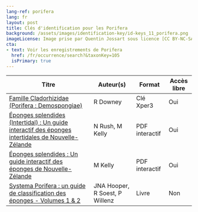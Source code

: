 ```yaml
---
lang-ref: porifera
lang: fr
layout: post
title: Clés d'identification pour les Porifera
background: /assets/images/identification-key/id-keys_11_porifera.png
imageLicense: Image prise par Quentin Jossart sous licence [CC BY-NC-SA 4.0](https://creativecommons.org/licenses/by-nc-sa/4.0/).
cta:
- text: Voir les enregistrements de Porifera
  href: /fr/occurrence/search?&taxonKey=105
  isPrimary: true
---
```


Titre | Auteur(s) | Format | Accès libre | 
-- | -- | -- | -- |
[Famille Cladorhizidae (Porifera : Demospongiae)](https://www.xper3.fr/xper3GeneratedFiles/publish/identification/7703047826353834138/mkey.html) | R Downey | Clé Xper3 | Oui | 
[Éponges splendides (Intertidal) : Un guide interactif des éponges intertidales de Nouvelle-Zélande](https://niwa.co.nz/static/web/MarineIdentificationGuidesandFactSheets/Splendid_Sponges_Intertidal_Version_1.0_2017.pdf) | N Rush, M Kelly | PDF interactif | Oui | 
[Éponges splendides : Un guide interactif des éponges de Nouvelle-Zélande](https://niwa.co.nz/static/web/MarineIdentificationGuidesandFactSheets/Splendid_Sponges_Version_3-0_2018_NIWA.pdf) | M Kelly | PDF interactif | Oui | 
[Systema Porifera : un guide de classification des éponges - Volumes 1 & 2](https://www.worldcat.org/title/systema-porifera-a-guide-to-the-classification-of-sponges-volume-1/oclc/840283503&referer=brief_results) | JNA Hooper, R Soest, P Willenz | Livre | Non | 
